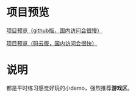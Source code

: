 # 项目预览
<a href="https://deardreamweb.github.io/js-demo.github.io/">项目预览（github版，国内访问会很慢）</a>    

<a href="https://flyingwxb.gitee.io/js-demo.gitee.io/">项目预览（码云版，国内访问会很快）</a>

# 说明
都是平时练习感觉好玩的小demo，强烈推荐**游戏区**。
